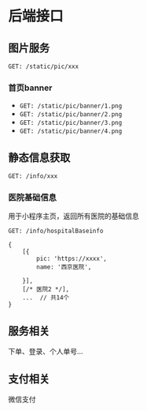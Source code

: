 <!--
 * @Author: LetMeFly
 * @Date: 2023-08-15 22:11:19
 * @LastEditors: LetMeFly
 * @LastEditTime: 2023-08-16 16:19:57
-->
# 后端接口

## 图片服务

```GET: /static/pic/xxx```

### 首页banner

+ ```GET: /static/pic/banner/1.png```
+ ```GET: /static/pic/banner/2.png```
+ ```GET: /static/pic/banner/3.png```
+ ```GET: /static/pic/banner/4.png```

### 

## 静态信息获取

```GET: /info/xxx```

### 医院基础信息

用于小程序主页，返回所有医院的基础信息

```GET: /info/hospitalBaseinfo```

```
{
    [{
        pic: 'https://xxxx',
        name: '西京医院',

    }],
    [/* 医院2 */],
    ...  // 共14个
}
```

## 服务相关

下单、登录、个人单号...

## 支付相关

微信支付
